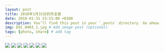 ```yaml
---
layout: post
title: 2018年1月31日的月全食
date: 2018-01-31 23:53:00 +0300
description: You’ll find this post in your `_posts` directory. Go ahead and edit it and re-build the site to see your changes. # Add post description (optional)
img: DSC_0403_1.jpg # Add image post (optional)
tags: [photo, share] # add tag
---
```


![]({{site.baseurl}}/assets/img/IMG_2219.JPG)
![]({{site.baseurl}}/assets/img/IMG_2221.JPG)
![]({{site.baseurl}}/assets/img/IMG_2223.JPG)
![]({{site.baseurl}}/assets/img/IMG_2224.JPG)
![]({{site.baseurl}}/assets/img/IMG_2225.JPG)
![]({{site.baseurl}}/assets/img/IMG_2226.JPG)
![]({{site.baseurl}}/assets/img/IMG_2229.JPG)
